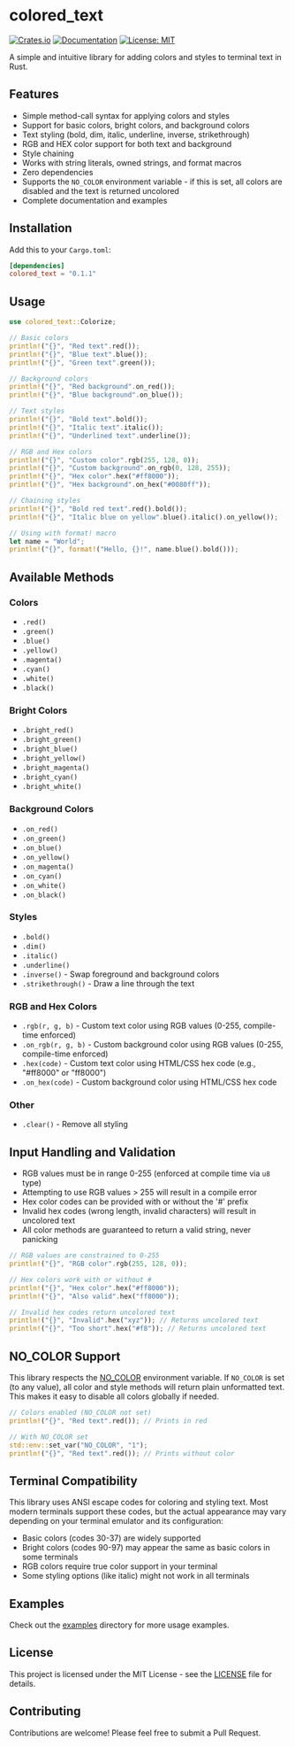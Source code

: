 # colored_text

[![Crates.io](https://img.shields.io/crates/v/colored_text.svg)](https://crates.io/crates/colored_text)
[![Documentation](https://docs.rs/colored_text/badge.svg)](https://docs.rs/colored_text)
[![License: MIT](https://img.shields.io/badge/License-MIT-yellow.svg)](https://opensource.org/licenses/MIT)

A simple and intuitive library for adding colors and styles to terminal text in Rust.

## Features

- Simple method-call syntax for applying colors and styles
- Support for basic colors, bright colors, and background colors
- Text styling (bold, dim, italic, underline, inverse, strikethrough)
- RGB and HEX color support for both text and background
- Style chaining
- Works with string literals, owned strings, and format macros
- Zero dependencies
- Supports the `NO_COLOR` environment variable - if this is set, all colors are
  disabled and the text is returned uncolored
- Complete documentation and examples

## Installation

Add this to your `Cargo.toml`:

```toml
[dependencies]
colored_text = "0.1.1"
```

## Usage

```rust
use colored_text::Colorize;

// Basic colors
println!("{}", "Red text".red());
println!("{}", "Blue text".blue());
println!("{}", "Green text".green());

// Background colors
println!("{}", "Red background".on_red());
println!("{}", "Blue background".on_blue());

// Text styles
println!("{}", "Bold text".bold());
println!("{}", "Italic text".italic());
println!("{}", "Underlined text".underline());

// RGB and Hex colors
println!("{}", "Custom color".rgb(255, 128, 0));
println!("{}", "Custom background".on_rgb(0, 128, 255));
println!("{}", "Hex color".hex("#ff8000"));
println!("{}", "Hex background".on_hex("#0080ff"));

// Chaining styles
println!("{}", "Bold red text".red().bold());
println!("{}", "Italic blue on yellow".blue().italic().on_yellow());

// Using with format! macro
let name = "World";
println!("{}", format!("Hello, {}!", name.blue().bold()));
```

## Available Methods

### Colors

- `.red()`
- `.green()`
- `.blue()`
- `.yellow()`
- `.magenta()`
- `.cyan()`
- `.white()`
- `.black()`

### Bright Colors

- `.bright_red()`
- `.bright_green()`
- `.bright_blue()`
- `.bright_yellow()`
- `.bright_magenta()`
- `.bright_cyan()`
- `.bright_white()`

### Background Colors

- `.on_red()`
- `.on_green()`
- `.on_blue()`
- `.on_yellow()`
- `.on_magenta()`
- `.on_cyan()`
- `.on_white()`
- `.on_black()`

### Styles

- `.bold()`
- `.dim()`
- `.italic()`
- `.underline()`
- `.inverse()` - Swap foreground and background colors
- `.strikethrough()` - Draw a line through the text

### RGB and Hex Colors

- `.rgb(r, g, b)` - Custom text color using RGB values (0-255, compile-time enforced)
- `.on_rgb(r, g, b)` - Custom background color using RGB values (0-255, compile-time enforced)
- `.hex(code)` - Custom text color using HTML/CSS hex code (e.g., "#ff8000" or "ff8000")
- `.on_hex(code)` - Custom background color using HTML/CSS hex code

### Other

- `.clear()` - Remove all styling

## Input Handling and Validation

- RGB values must be in range 0-255 (enforced at compile time via `u8` type)
- Attempting to use RGB values > 255 will result in a compile error
- Hex color codes can be provided with or without the '#' prefix
- Invalid hex codes (wrong length, invalid characters) will result in uncolored text
- All color methods are guaranteed to return a valid string, never panicking

```rust
// RGB values are constrained to 0-255
println!("{}", "RGB color".rgb(255, 128, 0));

// Hex colors work with or without #
println!("{}", "Hex color".hex("#ff8000"));
println!("{}", "Also valid".hex("ff8000"));

// Invalid hex codes return uncolored text
println!("{}", "Invalid".hex("xyz")); // Returns uncolored text
println!("{}", "Too short".hex("#f8")); // Returns uncolored text
```

## NO_COLOR Support

This library respects the [NO_COLOR](https://no-color.org/) environment variable. If `NO_COLOR` is set (to any value), all color and style methods will return plain unformatted text. This makes it easy to disable all colors globally if needed.

```rust
// Colors enabled (NO_COLOR not set)
println!("{}", "Red text".red()); // Prints in red

// With NO_COLOR set
std::env::set_var("NO_COLOR", "1");
println!("{}", "Red text".red()); // Prints without color
```

## Terminal Compatibility

This library uses ANSI escape codes for coloring and styling text. Most modern terminals support these codes, but the actual appearance may vary depending on your terminal emulator and its configuration:

- Basic colors (codes 30-37) are widely supported
- Bright colors (codes 90-97) may appear the same as basic colors in some terminals
- RGB colors require true color support in your terminal
- Some styling options (like italic) might not work in all terminals

## Examples

Check out the [examples](examples/) directory for more usage examples.

## License

This project is licensed under the MIT License - see the [LICENSE](LICENSE) file for details.

## Contributing

Contributions are welcome! Please feel free to submit a Pull Request.
